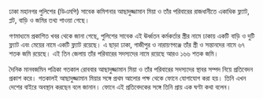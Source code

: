 ঢাকা মহানগর পুলিশের (ডিএমপি) সাবেক কমিশনার আছাদুজ্জামান মিয়া ও তাঁর পরিবারের রাজধানীতে একাধিক ফ্ল্যাট, প্লট, বাড়ি ও জমির তথ্য পাওয়া গেছে।

গণমাধ্যমে প্রকাশিত খবর থেকে জানা গেছে, পুলিশের সাবেক এই ঊর্ধ্বতন কর্মকর্তার স্ত্রীর নামে ঢাকায় একটি বাড়ি ও দুটি ফ্ল্যাট এবং মেয়ের নামে একটি ফ্ল্যাট রয়েছে। এ ছাড়া ঢাকা, গাজীপুর ও নারায়ণগঞ্জে তাঁর স্ত্রী ও সন্তানদের নামে ৬৭ শতক জমি রয়েছে। এই তিন জেলায় তাঁর পরিবারের সদস্যদের নামে রয়েছে আরও ১৬৬ শতক জমি।

দৈনিক মানবজমিন পত্রিকা গতকাল রোববার আছাদুজ্জামান মিয়া ও তাঁর পরিবারের সদস্যদের স্থাবর সম্পদ নিয়ে প্রতিবেদন প্রকাশ করে। গতকালই আছাদুজ্জামান মিয়ার সঙ্গে প্রথম আলোর পক্ষ থেকে ফোনে যোগাযোগ করা হয়। তিনি এখন দেশের বাইরে অবস্থান করছেন বলে জানান। ফোনে এই প্রতিবেদকের সঙ্গে তিনি প্রায় এক ঘণ্টা কথা বলেন।
